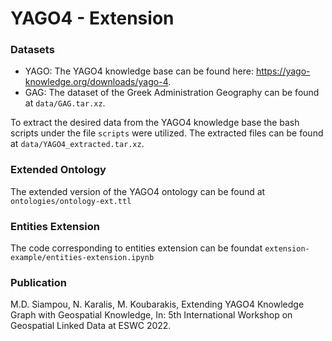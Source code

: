 # YAGO4 - Extension

### Datasets

- YAGO: The YAGO4 knowledge base can be found here: https://yago-knowledge.org/downloads/yago-4.
- GAG: The dataset of the Greek Administration Geography can be found at `data/GAG.tar.xz`.  

To extract the desired data from the YAGO4 knowledge base the bash scripts under the file `scripts` were utilized. The extracted files can be found at `data/YAGO4_extracted.tar.xz`.

### Extended Ontology

The extended version of the YAGO4 ontology can be found at `ontologies/ontology-ext.ttl`

### Entities Extension

The code corresponding to entities extension can be foundat `extension-example/entities-extension.ipynb`

### Publication

M.D. Siampou, N. Karalis, M. Koubarakis, Extending YAGO4 Knowledge Graph with Geospatial Knowledge, In: 5th International Workshop on Geospatial Linked Data at ESWC 2022.



